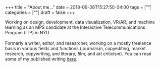 +++
title = "About me..."
date = 2018-09-06T15:27:50-04:00
tags = [""]
categories = [""]
draft = false
+++

Working on design, development, data visualization, VR/AR, and machine learning as an MPS candidate at the Interactive Telecommunications Program (ITP) in NYU.<br><br>Formerly a writer, editor, and researcher, working on a mostly freelance basis in various fields and functions (journalism, copyediting, market research, copywriting, and literary, film, and art criticism). You can read some of my published writing <a href="/about/writing">here</a>.